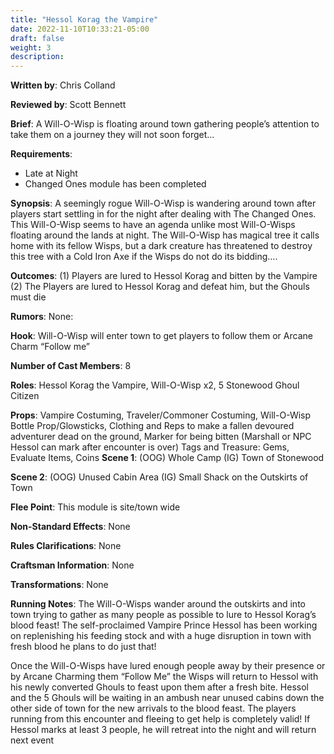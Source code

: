 ```yaml
---
title: "Hessol Korag the Vampire"
date: 2022-11-10T10:33:21-05:00
draft: false
weight: 3
description: 
---
```


**Written by**: Chris Colland

**Reviewed by**: Scott Bennett

**Brief**:  A Will-O-Wisp is floating around town gathering people’s attention to take them on a journey they will not soon forget…

**Requirements**: 

- Late at Night
- Changed Ones module has been completed

**Synopsis**: A seemingly rogue Will-O-Wisp is wandering around town after players start settling in for the night after dealing with The Changed Ones. This Will-O-Wisp seems to have an agenda unlike most Will-O-Wisps floating around the lands at night. The Will-O-Wisp has magical tree it calls home with its fellow Wisps, but a dark creature has threatened to destroy this tree with a Cold Iron Axe if the Wisps do not do its bidding….

**Outcomes**: 
(1) Players are lured to Hessol Korag and bitten by the Vampire
(2) The Players are lured to Hessol Korag and defeat him, but the Ghouls must die

**Rumors**: None:

**Hook**: Will-O-Wisp will enter town to get players to follow them or Arcane Charm “Follow me” 

**Number of Cast Members**: 8

**Roles**: Hessol Korag the Vampire, Will-O-Wisp x2, 5 Stonewood Ghoul Citizen

**Props**: Vampire Costuming, Traveler/Commoner Costuming, Will-O-Wisp Bottle Prop/Glowsticks, Clothing and Reps to make a fallen devoured adventurer dead on the ground, Marker for being bitten (Marshall or NPC Hessol can mark after encounter is over)
Tags and Treasure: Gems, Evaluate Items, Coins
**Scene 1**: (OOG) Whole Camp (IG) Town of Stonewood

**Scene 2**: (OOG) Unused Cabin Area (IG) Small Shack on the Outskirts of Town

**Flee Point**: This module is site/town wide

**Non-Standard Effects**: None

**Rules Clarifications**: None

**Craftsman Information**: None

**Transformations**: None

**Running Notes**: The Will-O-Wisps wander around the outskirts and into town trying to gather as many people as possible to lure to Hessol Korag’s blood feast! The self-proclaimed Vampire Prince Hessol has been working on replenishing his feeding stock and with a huge disruption in town with fresh blood he plans to do just that! 

Once the Will-O-Wisps have lured enough people away by their presence or by Arcane Charming them “Follow Me” the Wisps will return to Hessol with his newly converted Ghouls to feast upon them after a fresh bite. Hessol and the 5 Ghouls will be waiting in an ambush near unused cabins down the other side of town for the new arrivals to the blood feast. The players running from this encounter and fleeing to get help is completely valid! If Hessol marks at least 3 people, he will retreat into the night and will return next event
